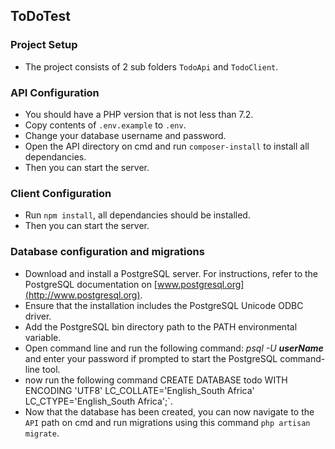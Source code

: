 ## ToDoTest

### Project Setup

 - The project consists of 2 sub folders `TodoApi` and `TodoClient`.
### API Configuration

 - You should have a PHP version that is not less than 7.2.
 - Copy contents of `.env.example` to `.env`.
 - Change your database username and password.
 - Open the API directory on cmd and run `composer-install` to install all dependancies.
 - Then you can start the server.
 
### Client Configuration
 - Run `npm install`, all dependancies should be installed.
 - Then you can start the server.
 
### Database configuration and migrations

 - Download and install a PostgreSQL server. For instructions, refer to the PostgreSQL documentation on [www.postgresql.org](http://www.postgresql.org).
 - Ensure that the installation includes the PostgreSQL Unicode ODBC driver.
 - Add the PostgreSQL bin directory path to the PATH environmental variable.
 - Open command line and run the following command: _psql -U **userName**_ and enter your password if prompted to start the PostgreSQL command-line tool.
 - now run the following command CREATE DATABASE todo WITH ENCODING 'UTF8' LC_COLLATE='English_South Africa' LC_CTYPE='English_South Africa';`.
  - Now that the database has been created, you can now navigate to the `API` path on cmd and run migrations using this command `php artisan migrate`.
